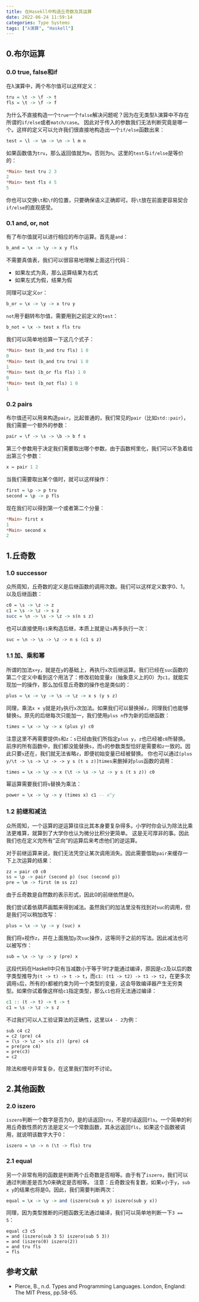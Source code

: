 ```yaml
---
title: 在Hasekll中构造丘奇数及其运算
date: 2022-06-24 11:59:14
categories: Type Systems
tags: ["λ演算", "Haskell"]
---
```

## 0.布尔运算
### 0.0 true, false和if
在λ演算中，两个布尔值可以这样定义：
```haskell
tru = \t -> \f -> t
fls = \t -> \f -> f
```

为什么不直接构造一个`true`一个`false`解决问题呢？因为在无类型λ演算中不存在所谓的`if/else`或者`match/case`。
因此对于传入的参数我们无法判断究竟是哪一个。这样的定义可以允许我们很直接地构造出一个`if/else`函数出来：

```haskell
test = \l -> \m -> \n -> l m n
```

如果函数值为`tru`，那么返回值就为`m`，否则为`n`。这里的`test`与`if/else`是等价的：

```haskell
*Main> test tru 2 3
2
*Main> test fls 4 5
5
```

你也可以交换`\t`和`\f`的位置，只要确保语义正确即可。将`\t`放在前面更容易契合`if/else`的直观感受。

### 0.1 and, or, not
有了布尔值就可以进行相应的布尔运算。首先是`and`：

```haskell
b_and = \x -> \y -> x y fls
```

不需要真值表，我们可以很容易地理解上面这行代码：
- 如果左式为真，那么运算结果为右式
- 如果左式为假，结果为假

同理可以定义`or`：

```haskell
b_or = \x -> \y -> x tru y
```

`not`用于翻转布尔值，需要用到之前定义的`test`：
```haskell
b_not = \x -> test x fls tru
```

我们可以简单地验算一下这几个式子：
```haskell
*Main> test (b_and tru fls) 1 0
0
*Main> test (b_and tru tru) 1 0
1
*Main> test (b_or fls fls) 1 0
0
*Main> test (b_not fls) 1 0
1
```

### 0.2 pairs
布尔值还可以用来构造`pair`。比起普通的，我们常见的`pair`（比如`std::pair`），我们需要一个额外的参数：
```haskell
pair = \f -> \s -> \b -> b f s
```

第三个参数用于决定我们需要取出哪个参数。由于函数柯里化，我们可以不急着给出第三个参数：
```haskell
x = pair 1 2
```

当我们需要取出某个值时，就可以这样操作：
```haskell
first = \p -> p tru
second = \p -> p fls
```

现在我们可以得到第一个或者第二个分量：
```haskell
*Main> first x
1
*Main> second x
2
```

## 1.丘奇数
### 1.0 successor
众所周知，丘奇数的定义是后继函数的调用次数。我们可以这样定义数字0、1，以及后继函数：
```haskell
c0 = \s -> \z -> z
c1 = \s -> \z -> s z
succ = \n -> \s -> \z -> s(n s z)
```

也可以直接使用`c1`来构造后继，本质上就是让`s`再多执行一次：
```haskell
suc = \n -> \s -> \z -> n s (c1 s z)
```

### 1.1 加、乘和幂
所谓的加法`x+y`，就是在`y`的基础上，再执行`x`次后继运算。我们已经在`suc`函数的第二个定义中看到这个用法了：修改初始变量`z`（抽象意义上的0）为`c1`，就能实现加一的操作，那么加任意丘奇数的操作也是类似的：

```haskell
plus = \x -> \y -> \s -> \z -> x s (y s z)
```

同理，乘法`x × y`就是对`y`执行`x`次加法。如果我们可以替换掉`z`，同理我们也能够替换`s`。原先的后继每次只能加一，我们使用`plus n`作为新的后继函数：
```haskell
times = \x -> \y -> x (plus y) c0
```

注意这里不再需要提供`s`和`z`：`s`已经由我们所指定`plus y`，`z`也已经被`c0`所替换。前序的所有函数中，我们都没能替换`s`，而`s`的参数类型恰好是需要和`z`一致的。因此只要`s`还在，我们就无法省略`z`，即便初始变量已经被替换。
你也可以通过`[plus y/\t -> \s -> \z -> -> y s (t s z)]times`来删掉对`plus`函数的调用：
```haskell
times = \x -> \y -> x (\t -> \s -> \z -> y s (t s z)) c0
```

幂运算需要我们将`s`替换为乘法：
```haskell
power = \x -> \y -> y (times x) c1 -- x^y
```

### 1.2 前继和减法
众所周知，一个运算的逆运算往往比其本身要复杂得多。小学时你会认为除法比乘法更难算，就算到了大学你也认为微分比积分更简单。
这是无可厚非的事。因此我们也在定义完所有“正向”的运算后来考虑他们的逆运算。

对于前继运算来说，我们无法凭空让某次调用消失。因此需要借助`pair`来缓存一下上次运算的结果：
```haskell
zz = pair c0 c0
ss = \p -> pair (second p) (suc (second p))
pre = \m -> first (m ss zz)
```

由于丘奇数是自然数的表示形式，因此0的前继依然是0。

我们尝试着依葫芦画瓢来得到减法。虽然我们的加法里没有找到对`suc`的调用，但是我们可以稍加改写：
```haskell
plus = \x -> \y -> y (suc) x
```

我们将`x`视作`z`，并在上面施加`y`次`suc`操作，这等同于之前的写法。因此减法也可以被写作：
```haskell
sub = \x -> \y -> y (pre) x
```

这段代码在Haskell中只有当减数小于等于1时才能通过编译，原因是`c2`及以后的数字类型推导为`(t -> t) -> t -> t`，而`c1: (t1 -> t2) -> t1 -> t2`，在更多次调用`s`后，所有的`t`都被约束为同一个类型的变量，这会导致编译器产生无穷类型。如果你试着像这样给`c1`指定类型，那么`c1`也将无法通过编译：
```haskell
c1 :: (t -> t) -> t -> t
c1 = \s -> \z -> s z
```

不过我们可以人工验证算法的正确性，这里以`4 - 2`为例：
```
sub c4 c2
= c2 (pre) c4
= (\s -> \z -> s(s z)) (pre) c4
= pre(pre c4)
= pre(c3)
= c2
```

除法和根号非常复杂，在这里我们暂时不讨论。

## 2.其他函数
### 2.0 iszero
`iszero`判断一个数字是否为0，是的话返回`tru`，不是的话返回`fls`。一个简单的利用丘奇数性质的方法是定义一个常数函数，其永远返回`fls`，如果这个函数被调用，就说明该数字大于0：
```haskell
iszero = \n -> n (\t -> fls) tru
```

### 2.1 equal
另一个非常有用的函数是判断两个丘奇数是否相等。由于有了`iszero`，我们可以通过判断差是否为0来确定是否相等。
注意：丘奇数没有复数，如果`x`小于`y`，`sub x y`的结果也将是0。因此，我们需要判断两次：
```haskell
equal = \x -> \y -> and (iszero(sub x y) iszero(sub y x))
```

同理，因为类型推断的问题函数无法通过编译，我们可以简单地判断一下`3 == 5`：
```
equal c3 c5
= and (iszero(sub 3 5) iszero(sub 5 3))
= and (iszero(0) iszero(2))
= and tru fls
= fls
```

## 参考文献
- Pierce, B., n.d. Types and Programming Languages. London, England: The MIT Press, pp.58-65.